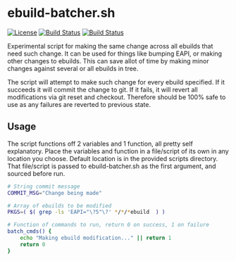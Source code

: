 # ebuild-batcher.sh
[![License](https://img.shields.io/badge/license-GPLv3-9977bb.svg?style=plastic)](https://github.com/Obsidian-StudiosInc/ebuild-batcher/blob/master/LICENSE)
[![Build Status](https://img.shields.io/travis/Obsidian-StudiosInc/ebuild-batcher/master.svg?colorA=9977bb&style=plastic)](https://travis-ci.org/Obsidian-StudiosInc/ebuild-batcher)
[![Build Status](https://img.shields.io/shippable/5840e5d1b5bc7810005ff861/master.svg?colorA=9977bb&style=plastic)](https://app.shippable.com/projects/5840e5d1b5bc7810005ff861/)

Experimental script for making the same change across all ebuilds that 
need such change. It can be used for things like bumping EAPI, or making 
other changes to ebuilds. This can save allot of time by making minor 
changes against several or all ebuilds in tree.

The script will attempt to make such change for every ebuild specified. 
If it succeeds it will commit the change to git. If it fails, it will 
revert all modifications via git reset and checkout. Therefore should be 
100% safe to use as any failures are reverted to previous state.

## Usage
The script functions off 2 variables and 1 function, all pretty self 
explanatory. Place the variables and function in a file/script of its 
own in any location you choose. Default location is in the provided 
scripts directory. That file/script is passed to ebuild-batcher.sh as 
the first argument, and sourced before run.


```bash
# String commit message
COMMIT_MSG="Change being made"

# Array of ebuilds to be modified
PKGS=( $( grep -ls 'EAPI="\?5"\?' */*/*ebuild  ) )

# Function of commands to run, return 0 on success, 1 on failure
batch_cmds() {
	echo "Making ebuild modification..." || return 1
	return 0
}

```
